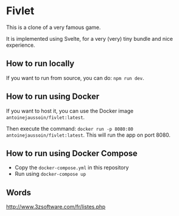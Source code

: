 # Fivlet

This is a clone of a very famous game.

It is implemented using Svelte, for a very (very) tiny bundle and nice experience.

## How to run locally

If you want to run from source, you can do: `npm run dev`.

## How to run using Docker

If you want to host it, you can use the Docker image `antoinejaussoin/fivlet:latest`.

Then execute the command: `docker run -p 8080:80 antoinejaussoin/fivlet:latest`. This will run the app on port 8080.

## How to run using Docker Compose

- Copy the `docker-compose.yml` in this repository
- Run using `docker-compose up`

## Words

http://www.3zsoftware.com/fr/listes.php
